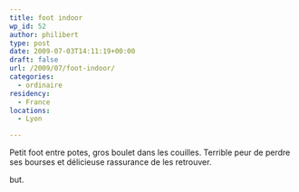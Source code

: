 ```yaml
---
title: foot indoor
wp_id: 52
author: philibert
type: post
date: 2009-07-03T14:11:19+00:00
draft: false
url: /2009/07/foot-indoor/
categories:
  - ordinaire
residency:
  - France
locations:
  - Lyon

---
```

Petit foot entre potes, gros boulet dans les couilles. Terrible peur de perdre ses bourses et délicieuse rassurance de les retrouver.

but.